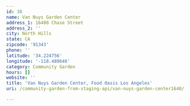 ```yaml
---
id: 38
name: Van Nuys Garden Center
address_1: 16400 Chase Street
address_2: ''
city: North Hills
state: CA
zipcode: '91343'
phone: ''
latitude: '34.224756'
longitude: '-118.489646'
category: Community Garden
hours: []
website: ''
title: 'Van Nuys Garden Center, Food Oasis Los Angeles'
uri: /community-garden-from-staging-api/van-nuys-garden-center1640/

---
```


